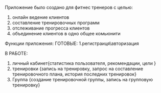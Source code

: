 Приложение было создано для фитнес тренеров с целью:
1. онлайн ведение клиентов
2. составление тренировочных программ
3. отслеживание прогресса клиентов
4. объединение клиентов в одно общее комьюнити

Функции приложения:
ГОТОВЫЕ:
1.регистраиця\авторизация

В РАБОТЕ:
1. личный кабинет{статистика пользователя, рекомендации, цели }
2. тренировки {запись на тренировку, запрос на составление тренировочного плана, история последних тренировок}
3. Группа {создание тренировочной группы, запись на групповую тренировку}
